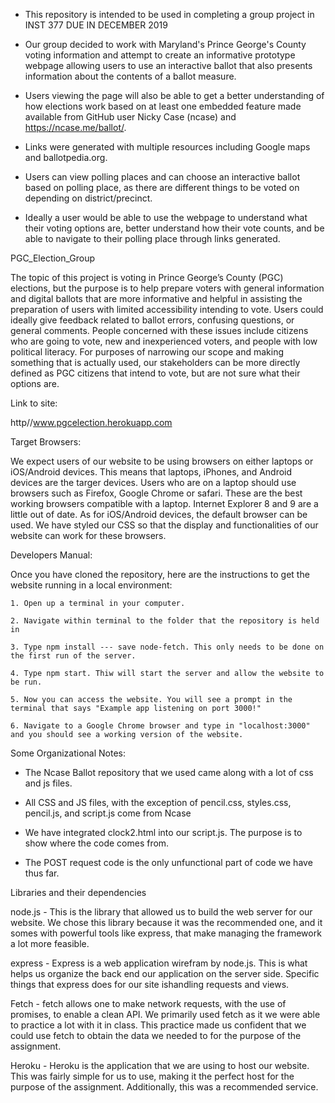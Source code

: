 - This repository is intended to be used in completing a group project in INST 377 DUE IN DECEMBER 2019

- Our group decided to work with Maryland's Prince George's County voting information and attempt to create an informative         prototype webpage allowing users to use an interactive ballot that also presents information about the contents of a ballot      measure.

- Users viewing the page will also be able to get a better understanding of how elections work based on at least one 
  embedded feature made available from GitHub user Nicky Case (ncase) and https://ncase.me/ballot/.

- Links were generated with multiple resources including Google maps and ballotpedia.org. 

- Users can view polling places and can choose an interactive ballot based on polling place, 
  as there are different things to be voted on depending on district/precinct.

- Ideally a user would be able to use the webpage to understand what their voting options are, better understand how 
  their vote counts, and be able to navigate to their polling place through links generated.


PGC_Election_Group

The topic of this project is voting in Prince George’s County (PGC) elections, but the purpose is to help prepare voters with general information and digital ballots that are more informative and helpful in assisting the preparation of users with limited accessibility intending to vote. Users could ideally give feedback related to ballot errors, confusing questions, or general comments. People concerned with these issues include citizens who are going to vote, new and inexperienced voters, and people with low political literacy. For purposes of narrowing our scope and making something that is actually used, our stakeholders can be more directly defined as PGC citizens that intend to vote, but are not sure what their options are.

Link to site:

http//www.pgcelection.herokuapp.com

Target Browsers:

We expect users of our website to be using browsers on either laptops or iOS/Android devices. This means that laptops, iPhones, and Android devices are the targer devices. Users who are on a laptop should use browsers such as Firefox, Google Chrome or safari. These are the best working browsers compatible with a laptop. Internet Explorer 8 and 9 are a little out of date. As for iOS/Android devices, the default browser can be used.  We have styled our CSS so that the display and functionalities of our website can work for these browsers. 


Developers Manual:

Once you have cloned the repository, here are the instructions to get the website running in a local environment:
    
    1. Open up a terminal in your computer.

    2. Navigate within terminal to the folder that the repository is held in

    3. Type npm install --- save node-fetch. This only needs to be done on the first run of the server.

    4. Type npm start. Thiw will start the server and allow the website to be run.

    5. Now you can access the website. You will see a prompt in the terminal that says "Example app listening on port 3000!"

    6. Navigate to a Google Chrome browser and type in "localhost:3000" and you should see a working version of the website.

Some Organizational Notes:

- The Ncase Ballot repository that we used came along with a lot of css and js files. 

- All CSS and JS files, with the exception of pencil.css, styles.css, pencil.js, and script.js come from Ncase

- We have integrated clock2.html into our script.js. The purpose is to show where the code comes from.

- The POST request code is the only unfunctional part of code we have thus far.


Libraries and their dependencies

node.js - This is the library that allowed us to build the web server for our website. We chose this
library because it was the recommended one, and it somes with powerful tools like express, that make managing
the framework a lot more feasible.


express - Express is a web application wirefram by node.js. This is what helps us organize the back end
our application on the server side. Specific things that express does for our site ishandling requests and 
views. 


Fetch - fetch allows one to make network requests, with the use of promises, to enable a clean API.
We primarily used fetch as it we were able to practice a lot with it in class. This practice made us
confident that we could use fetch to obtain the data we needed to for the purpose of the assignment. 


Heroku - Heroku is the application that we are using to host our website. This was fairly simple for 
us to use, making it the perfect host for the purpose of the assignment. Additionally, this was a recommended
service.
